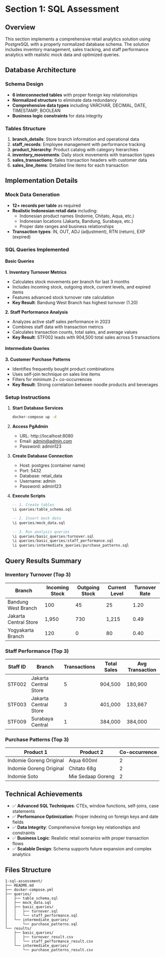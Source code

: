 # Section 1: SQL Assessment

## Overview

This section implements a comprehensive retail analytics solution using PostgreSQL with a properly normalized database schema. The solution includes inventory management, sales tracking, and staff performance analytics with realistic mock data and optimized queries.

## Database Architecture

### Schema Design
- **6 interconnected tables** with proper foreign key relationships
- **Normalized structure** to eliminate data redundancy
- **Comprehensive data types** including VARCHAR, DECIMAL, DATE, TIMESTAMP, BOOLEAN
- **Business logic constraints** for data integrity

### Tables Structure
1. **branch_details**: Store branch information and operational data
2. **staff_records**: Employee management with performance tracking  
3. **product_hierarchy**: Product catalog with category hierarchies
4. **inventory_movements**: Daily stock movements with transaction types
5. **sales_transactions**: Sales transaction headers with customer data
6. **sales_line_items**: Detailed line items for each transaction

## Implementation Details

### Mock Data Generation
- **12+ records per table** as required
- **Realistic Indonesian retail data** including:
  - Indonesian product names (Indomie, Chitato, Aqua, etc.)
  - Indonesian locations (Jakarta, Bandung, Surabaya, etc.)
  - Proper date ranges and business relationships
- **Transaction types**: IN, OUT, ADJ (adjustment), RTN (return), EXP (expired)

### SQL Queries Implemented

#### Basic Queries

**1. Inventory Turnover Metrics**
- Calculates stock movements per branch for last 3 months
- Includes incoming stock, outgoing stock, current levels, and expired items
- Features advanced stock turnover rate calculation
- **Key Result**: Bandung West Branch has highest turnover (1.20)

**2. Staff Performance Analysis** 
- Analyzes active staff sales performance in 2023
- Combines staff data with transaction metrics
- Calculates transaction counts, total sales, and average values
- **Key Result**: STF002 leads with 904,500 total sales across 5 transactions

#### Intermediate Queries

**3. Customer Purchase Patterns**
- Identifies frequently bought product combinations
- Uses self-join technique on sales line items
- Filters for minimum 2+ co-occurrences
- **Key Result**: Strong correlation between noodle products and beverages

### Setup Instructions

1. **Start Database Services**
   ```bash
   docker-compose up -d
   ```

2. **Access PgAdmin**
   - URL: http://localhost:8080
   - Email: admin@admin.com
   - Password: admin123

3. **Create Database Connection**
   - Host: postgres (container name)
   - Port: 5432
   - Database: retail_data
   - Username: admin
   - Password: admin123

4. **Execute Scripts**
   ```sql
   -- 1. Create tables
   \i queries/table_schema.sql
   
   -- 2. Insert mock data  
   \i queries/mock_data.sql
   
   -- 3. Run analysis queries
   \i queries/basic_queries/turnover.sql
   \i queries/basic_queries/staff_performance.sql
   \i queries/intermediate_queries/purchase_patterns.sql
   ```

## Query Results Summary

### Inventory Turnover (Top 3)
| Branch | Incoming Stock | Outgoing Stock | Current Level | Turnover Rate |
|--------|---------------|----------------|---------------|---------------|
| Bandung West Branch | 100 | 45 | 25 | 1.20 |
| Jakarta Central Store | 1,950 | 730 | 1,215 | 0.49 |
| Yogyakarta Branch | 120 | 0 | 80 | 0.40 |

### Staff Performance (Top 3)
| Staff ID | Branch | Transactions | Total Sales | Avg Transaction |
|----------|---------|-------------|-------------|----------------|
| STF002 | Jakarta Central Store | 5 | 904,500 | 180,900 |
| STF003 | Jakarta Central Store | 3 | 401,000 | 133,667 |
| STF009 | Surabaya Central | 1 | 384,000 | 384,000 |

### Purchase Patterns (Top 3)
| Product 1 | Product 2 | Co-occurrence |
|-----------|-----------|---------------|
| Indomie Goreng Original | Aqua 600ml | 2 |
| Indomie Goreng Original | Chitato 68g | 2 |
| Indomie Soto | Mie Sedaap Goreng | 2 |


## Technical Achievements

- ✅ **Advanced SQL Techniques**: CTEs, window functions, self-joins, case statements
- ✅ **Performance Optimization**: Proper indexing on foreign keys and date fields
- ✅ **Data Integrity**: Comprehensive foreign key relationships and constraints
- ✅ **Business Logic**: Realistic retail scenarios with proper transaction flows
- ✅ **Scalable Design**: Schema supports future expansion and complex analytics

## Files Structure

```
1-sql-assessment/
├── README.md
├── docker-compose.yml
├── queries/
│   ├── table_schema.sql
│   ├── mock_data.sql
│   ├── basic_queries/
│   │   ├── turnover.sql
│   │   └── staff_performance.sql
│   └── intermediate_queries/
│       └── purchase_patterns.sql
└── results/
    ├── basic_queries/
    │   ├── turnover_result.csv
    │   └── staff_performance_result.csv
    └── intermediate_queries/
        └── purchase_patterns_result.csv
```